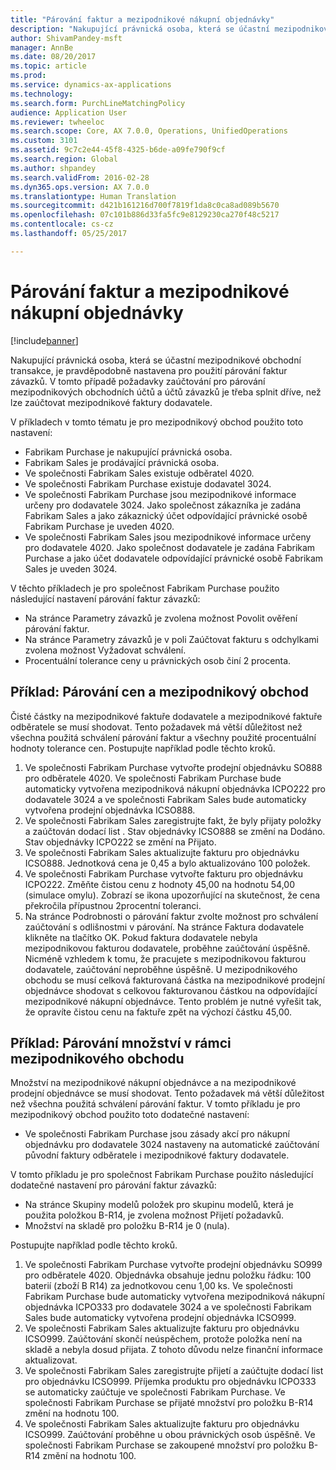 ```yaml
---
title: "Párování faktur a mezipodnikové nákupní objednávky"
description: "Nakupující právnická osoba, která se účastní mezipodnikové obchodní transakce, je pravděpodobně nastavena pro použití párování faktur závazků. V tomto případě požadavky zaúčtování pro párování mezipodnikových obchodních účtů a účtů závazků je třeba splnit dříve, než lze zaúčtovat mezipodnikové faktury dodavatele."
author: ShivamPandey-msft
manager: AnnBe
ms.date: 08/20/2017
ms.topic: article
ms.prod: 
ms.service: dynamics-ax-applications
ms.technology: 
ms.search.form: PurchLineMatchingPolicy
audience: Application User
ms.reviewer: twheeloc
ms.search.scope: Core, AX 7.0.0, Operations, UnifiedOperations
ms.custom: 3101
ms.assetid: 9c7c2e44-45f8-4325-b6de-a09fe790f9cf
ms.search.region: Global
ms.author: shpandey
ms.search.validFrom: 2016-02-28
ms.dyn365.ops.version: AX 7.0.0
ms.translationtype: Human Translation
ms.sourcegitcommit: d421b161216d700f7819f1da8c0ca8ad089b5670
ms.openlocfilehash: 07c101b886d33fa5fc9e8129230ca270f48c5217
ms.contentlocale: cs-cz
ms.lasthandoff: 05/25/2017

---
```


# <a name="invoice-matching-and-intercompany-purchase-orders"></a>Párování faktur a mezipodnikové nákupní objednávky

[!include[banner](../includes/banner.md)]


Nakupující právnická osoba, která se účastní mezipodnikové obchodní transakce, je pravděpodobně nastavena pro použití párování faktur závazků. V tomto případě požadavky zaúčtování pro párování mezipodnikových obchodních účtů a účtů závazků je třeba splnit dříve, než lze zaúčtovat mezipodnikové faktury dodavatele.

V příkladech v tomto tématu je pro mezipodnikový obchod použito toto nastavení:
-   Fabrikam Purchase je nakupující právnická osoba.
-   Fabrikam Sales je prodávající právnická osoba.
-   Ve společnosti Fabrikam Sales existuje odběratel 4020.
-   Ve společnosti Fabrikam Purchase existuje dodavatel 3024.
-   Ve společnosti Fabrikam Purchase jsou mezipodnikové informace určeny pro dodavatele 3024. Jako společnost zákazníka je zadána Fabrikam Sales a jako zákaznický účet odpovídající právnické osobě Fabrikam Purchase je uveden 4020.
-   Ve společnosti Fabrikam Sales jsou mezipodnikové informace určeny pro dodavatele 4020. Jako společnost dodavatele je zadána Fabrikam Purchase a jako účet dodavatele odpovídající právnické osobě Fabrikam Sales je uveden 3024.

V těchto příkladech je pro společnost Fabrikam Purchase použito následující nastavení párování faktur závazků:
-   Na stránce Parametry závazků je zvolena možnost Povolit ověření párování faktur.
-   Na stránce Parametry závazků je v poli Zaúčtovat fakturu s odchylkami zvolena možnost Vyžadovat schválení.
-   Procentuální tolerance ceny u právnických osob činí 2 procenta.

## <a name="example-price-matching-and-intercompany-trade"></a> Příklad: Párování cen a mezipodnikový obchod
Čisté částky na mezipodnikové faktuře dodavatele a mezipodnikové faktuře odběratele se musí shodovat. Tento požadavek má větší důležitost než všechna použitá schválení párování faktur a všechny použité procentuální hodnoty tolerance cen. Postupujte například podle těchto kroků.
1.  Ve společnosti Fabrikam Purchase vytvořte prodejní objednávku SO888 pro odběratele 4020. Ve společnosti Fabrikam Purchase bude automaticky vytvořena mezipodniková nákupní objednávka ICPO222 pro dodavatele 3024 a ve společnosti Fabrikam Sales bude automaticky vytvořena prodejní objednávka ICSO888.
2.  Ve společnosti Fabrikam Sales zaregistrujte fakt, že byly přijaty položky a zaúčtován dodací list . Stav objednávky ICSO888 se změní na Dodáno. Stav objednávky ICPO222 se změní na Přijato.
3.  Ve společnosti Fabrikam Sales aktualizujte fakturu pro objednávku ICSO888. Jednotková cena je 0,45 a bylo aktualizováno 100 položek.
4.  Ve společnosti Fabrikam Purchase vytvořte fakturu pro objednávku ICPO222. Změňte čistou cenu z hodnoty 45,00 na hodnotu 54,00 (simulace omylu). Zobrazí se ikona upozorňující na skutečnost, že cena překročila přípustnou 2procentní toleranci.
5.  Na stránce Podrobnosti o párování faktur zvolte možnost pro schválení zaúčtování s odlišnostmi v párování. Na stránce Faktura dodavatele klikněte na tlačítko OK. Pokud faktura dodavatele nebyla mezipodnikovou fakturou dodavatele, proběhne zaúčtování úspěšně. Nicméně vzhledem k tomu, že pracujete s mezipodnikovou fakturou dodavatele, zaúčtování neproběhne úspěšně. U mezipodnikového obchodu se musí celková fakturovaná částka na mezipodnikové prodejní objednávce shodovat s celkovou fakturovanou částkou na odpovídající mezipodnikové nákupní objednávce. Tento problém je nutné vyřešit tak, že opravíte čistou cenu na faktuře zpět na výchozí částku 45,00.

## <a name="example-quantity-matching-with-intercompany-trade"></a> Příklad: Párování množství v rámci mezipodnikového obchodu
Množství na mezipodnikové nákupní objednávce a na mezipodnikové prodejní objednávce se musí shodovat. Tento požadavek má větší důležitost než všechna použitá schválení párování faktur. V tomto příkladu je pro mezipodnikový obchod použito toto dodatečné nastavení:
-   Ve společnosti Fabrikam Purchase jsou zásady akcí pro nákupní objednávku pro dodavatele 3024 nastaveny na automatické zaúčtování původní faktury odběratele i mezipodnikové faktury dodavatele.

V tomto příkladu je pro společnost Fabrikam Purchase použito následující dodatečné nastavení pro párování faktur závazků:
-   Na stránce Skupiny modelů položek pro skupinu modelů, která je použita položkou B-R14, je zvolena možnost Přijetí požadavků.
-   Množství na skladě pro položku B-R14 je 0 (nula).

Postupujte například podle těchto kroků.
1.  Ve společnosti Fabrikam Purchase vytvořte prodejní objednávku SO999 pro odběratele 4020. Objednávka obsahuje jednu položku řádku: 100 baterií (zboží B R14) za jednotkovou cenu 1,00 ks. Ve společnosti Fabrikam Purchase bude automaticky vytvořena mezipodniková nákupní objednávka ICPO333 pro dodavatele 3024 a ve společnosti Fabrikam Sales bude automaticky vytvořena prodejní objednávka ICSO999.
2.  Ve společnosti Fabrikam Sales aktualizujte fakturu pro objednávku ICSO999. Zaúčtování skončí neúspěchem, protože položka není na skladě a nebyla dosud přijata. Z tohoto důvodu nelze finanční informace aktualizovat.
3.  Ve společnosti Fabrikam Sales zaregistrujte přijetí a zaúčtujte dodací list pro objednávku ICSO999. Příjemka produktu pro objednávku ICPO333 se automaticky zaúčtuje ve společnosti Fabrikam Purchase. Ve společnosti Fabrikam Purchase se přijaté množství pro položku B-R14 změní na hodnotu 100.
4.  Ve společnosti Fabrikam Sales aktualizujte fakturu pro objednávku ICSO999. Zaúčtování proběhne u obou právnických osob úspěšně. Ve společnosti Fabrikam Purchase se zakoupené množství pro položku B-R14 změní na hodnotu 100. 






